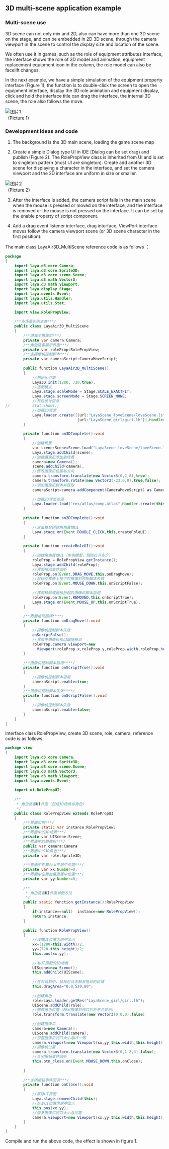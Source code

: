 ## 3D multi-scene application example

### Multi-scene use

3D scene can not only mix and 2D, also can have more than one 3D scene on the stage, and can be embedded in 2D 3D scene, through the camera viewport in the scene to control the display size and location of the scene.

We often use it in games, such as the role of equipment attributes interface, the interface shows the role of 3D model and animation, equipment replacement equipment icon in the column, the role model can also be facelift changes.

In the next example, we have a simple simulation of the equipment property interface (Figure 1), the function is to double-click the screen to open the equipment interface, display the 3D role animation and equipment display, click and hold the interface title can drag the interface, the internal 3D scene, the role also follows the move.

![图片1](img/1.gif)<br> （Picture 1）



### Development ideas and code

1. The background is the 3D main scene, loading the game scene map

2. Create a simple Dialog type UI in IDE (Dialog can be set drag) and publish (Figure 2). The RolePropView class is inherited from UI and is set to singleton pattern (most UI are singleton). Create add another 3D scene for displaying a character in the interface, and set the camera viewport and the 2D interface are uniform in size or smaller.

![图片2](img/2.png)<br> （Picture 2）

3. After the interface is added, the camera script fails in the main scene when the mouse is pressed or moved on the interface, and the interface is removed or the mouse is not pressed on the interface. It can be set by the enable property of script component.

4. Add a drag event listener interface, drag interface, ViewPort interface moves follow the camera viewport scene (or 3D scene character in the first position).

The main class LayaAir3D_MultiScene reference code is as follows ：

```java
package
{
	import laya.d3.core.Camera;
	import laya.d3.core.Sprite3D;
	import laya.d3.core.scene.Scene;
	import laya.d3.math.Vector3;
	import laya.d3.math.Viewport;
	import laya.display.Stage;
	import laya.events.Event;
	import laya.utils.Handler;
	import laya.utils.Stat;
	
	import view.RolePropView;

	/**多场景实例主类***/
	public class LayaAir3D_MultiScene
	{
		/**游戏主摄像机***/
		private var camera:Camera;	
		/**角色装备展示界面***/
		private var roleProp:RolePropView;
		/**主摄像机控制脚本***/
		private var cameraScript:CameraMoveScript;
		
		public function LayaAir3D_MultiScene()
		{
			//初始化引擎
			Laya3D.init(1280, 720,true);
			//适配模式
			Laya.stage.scaleMode = Stage.SCALE_EXACTFIT;
			Laya.stage.screenMode = Stage.SCREEN_NONE;
			//开启统计信息
//			Stat.show();
			//加载3D资源
			Laya.loader.create([{url:"LayaScene_loveScene/loveScene.ls"},
								{url:"LayaScene_girl/girl.lh"}],Handler.create(this,on3DComplete));
		}
		
		private function on3DComplete():void
		{
			//创建场景
			var scene:Scene=Scene.load("LayaScene_loveScene/loveScene.ls");
			Laya.stage.addChild(scene);
			//创建摄像机添加到场景
			camera=new Camera();
			scene.addChild(camera);
			//修改摄像机位置与方向
			camera.transform.translate(new Vector3(0,2,8),true);
			camera.transform.rotate(new Vector3(-23,0,0),true,false);
			//添加摄像机脚本并获取
			cameraScript=camera.addComponent(CameraMoveScript) as CameraMoveScript;		
			
			//加载2D界面资源
			Laya.loader.load("res/atlas/comp.atlas",Handler.create(this,on2DComplete));
		}
		
		private function on2DComplete():void
		{
			//双击舞台创建角色属性UI
			Laya.stage.on(Event.DOUBLE_CLICK,this,createRoleUI);
		}
		
		private function createRoleUI():void
		{
			//创建角色属性UI（单例模型，预防打开多个）
			roleProp = RolePropView.getInstance();
			Laya.stage.addChild(roleProp);
			//界面拖动事件监听
			roleProp.on(Event.DRAG_MOVE,this,onDragMove);
			//鼠标在界面上按下时摄像机控制脚本失效
			roleProp.on(Event.MOUSE_DOWN,this,onScriptFalse);
			
			//界面移除或鼠标抬起后摄像机脚本启用
			roleProp.on(Event.REMOVED,this,onScriptTrue);	
			Laya.stage.on(Event.MOUSE_UP,this,onScriptTrue);
		}
		
		/**界面拖动回调****/		
		private function onDragMove():void
		{
			//摄像机控制脚本失效
			onScriptFalse();
			//界面中摄像机视口跟随移动
			roleProp.camera.viewport=new 	
              Viewport(roleProp.x,roleProp.y,roleProp.width,roleProp.height);
		}
		
		/**摄像机控制脚本启用****/	
		private function onScriptTrue():void
		{
			//摄像机控制脚本启用
			cameraScript.enable=true; 
		}
		/**摄像机控制脚本失效****/	
		private function onScriptFalse():void
		{
			//摄像机控制脚本失效
			cameraScript.enable=false;
		}
	}
}
```

Interface class RolePropView, create 3D scene, role, camera, reference code is as follows:

```java
package view
{
	import laya.d3.core.Camera;
	import laya.d3.core.Sprite3D;
	import laya.d3.core.scene.Scene;
	import laya.d3.math.Vector3;
	import laya.d3.math.Viewport;
	import laya.events.Event;
	
	import ui.RolePropUI;
	
	/**
	 * 角色装备UI界面（包括3D场景与角色）
	 */	
	public class RolePropView extends RolePropUI
	{
		/**界面实例***/		
		private static var instance:RolePropView;
		/**界面中的3D场景***/
		private var UIScene:Scene;
		/**界面中的摄像机***/
		public var camera:Camera
		/**界面中的3D角色***/
		private var role:Sprite3D;
		
		/**界面中在舞台水平居中位置***/
		private var xx:Number=0;
		/**界面中在舞台垂直居中位置***/
		private var yy:Number=0;
		
		/**
		 * 角色装备UI界面单例方法
		 */
		public static function getInstance():RolePropView
		{
			if(instance==null) 	instance=new RolePropView();
			return instance;
		}
		
		public function RolePropView()
		{
			//设置UI位置为居中显示
			xx=(1280-this.width)/2; 
			yy=(720-this.height)/2;
			this.pos(xx,yy);
			
			//与UI搭配的3D场景
			UIScene=new Scene();
			this.addChild(UIScene);
			
			//在对话框中，鼠标可点击触发拖动的区域
			this.dragArea="0,0,520,80";
			
			//创建角色
			role=Laya.loader.getRes("LayaScene_girl/girl.lh");
			UIScene.addChild(role);
			//修改角色位置（超出摄像机视口后将不会显示）
			role.transform.translate(new Vector3(0,0,0),false)
			
			//创建摄像机
			camera=new Camera();
			UIScene.addChild(camera);
			//设置摄像机视口大小与UI一致
			camera.viewport=new Viewport(xx,yy,this.width,this.height);
			//摄像机位置
			camera.transform.translate(new Vector3(0,1.2,3),false);
			//关闭按钮事件监听
			this.btn_close.on(Event.MOUSE_DOWN,this,onClose);
			
		}
		
		/**关闭按钮事件回调***/		
		private function onClose():void
		{
			//移除UI界面
			Laya.stage.removeChild(this);
			//恢复UI位置为居中显示
			this.pos(xx,yy);			
			//恢复摄像机视口大小与位置
			camera.viewport=new Viewport(xx,yy,this.width,this.height);
		}
	}
}
```

Compile and run the above code, the effect is shown in figure 1.

